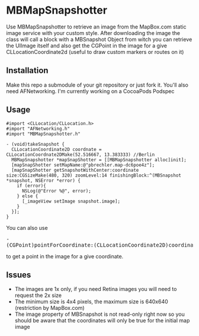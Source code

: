 MBMapSnapshotter
================

Use MBMapSnapshotter to retrieve an image from the MapBox.com static image service with your custom style. After downloading the image the class will call a block with a MBSnapshot Object from witch you can retrieve the UIImage itself and also get the CGPoint in the image for a give CLLocationCoordinate2d (useful to draw custom markers or routes on it)

Installation
------------

Make this repo a submodule of your git repository or just fork it. You'll also need AFNetworking. I'm currently working on a CocoaPods Podspec

Usage
-----

```obj-c
#import <CLLocation/CLLocation.h>
#import "AFNetworking.h"
#import "MBMapSnapshotter.h"

- (void)takeSnapshot {
  CLLocationCoordinate2D coordnate = CLLocationCoordnate2DMake(52.516667, 13.383333) //Berlin
  MBMapSnapshotter *mapSnapShotter = [[MBMapSnapshotter alloc]init];
  [mapSnapShotter setMapName:@"pbrechler.map-dc6poe4z"];
  [mapSnapShotter getSnapshotWithCenter:coordinate size:CGSizeMake(480, 320) zoomLevel:14 finishingBlock:^(MBSnapshot *snapshot, NSError *error) {
    if (error){
      NSLog(@"Error %@", error);
    } else {
      [_imageView setImage snapshot.image];
    }
  }];
}
```
You can also use <pre>- (CGPoint)pointForCoordinate:(CLLocationCoordinate2D)coordinate</pre> to get a point in the image for a give coordinate.

Issues
------

* The images are 1x only, if you need Retina images you will need to request the 2x size
* The minimum size is 4x4 pixels, the maximum size is 640x640 (restriction by MapBox.com)
* The image property of MBSnapshot is not read-only right now so you should be aware that the coordinates will only be true for the initial map image
